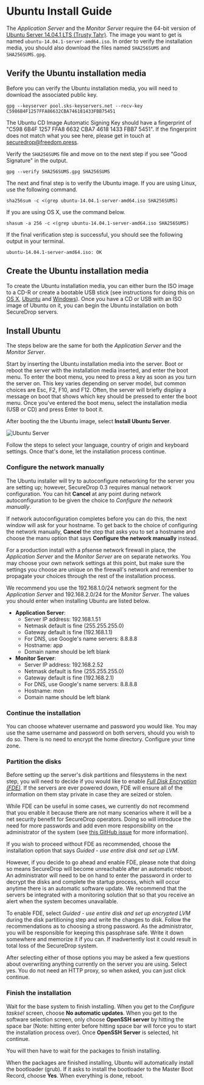 # Ubuntu Install Guide

The *Application Server* and the *Monitor Server* require the 64-bit version of [Ubuntu Server 14.04.1 LTS (Trusty Tahr)](http://releases.ubuntu.com/14.04.1/). The image you want to get is named `ubuntu-14.04.1-server-amd64.iso`. In order to verify the installation media, you should also download the files named `SHA256SUMS` and `SHA256SUMS.gpg`.

## Verify the Ubuntu installation media

Before you can verify the Ubuntu installation media, you will need to download the associated public key.

```
gpg --keyserver pool.sks-keyservers.net --recv-key C5986B4F1257FFA86632CBA746181433FBB75451
```

The Ubuntu CD Image Automatic Signing Key should have a fingerprint of "C598 6B4F 1257 FFA8 6632  CBA7 4618 1433 FBB7 5451". If the fingerprint does not match what you see here, please get in touch at securedrop@freedom.press.

Verify the `SHA256SUMS` file and move on to the next step if you see "Good Signature" in the output.

```
gpg --verify SHA256SUMS.gpg SHA256SUMS
```

The next and final step is to verify the Ubuntu image. If you are using Linux, use the following command.

```
sha256sum -c <(grep ubuntu-14.04.1-server-amd64.iso SHA256SUMS)
```

If you are using OS X, use the command below.

```
shasum -a 256 -c <(grep ubuntu-14.04.1-server-amd64.iso SHA256SUMS)
```

If the final verification step is successful, you should see the following output in your terminal.

```
ubuntu-14.04.1-server-amd64.iso: OK
```

## Create the Ubuntu installation media

To create the Ubuntu installation media, you can either burn the ISO image to a CD-R or create a bootable USB stick (see instructions for doing this on [OS X](http://www.ubuntu.com/download/desktop/create-a-usb-stick-on-mac-osx), [Ubuntu](http://www.ubuntu.com/download/desktop/create-a-usb-stick-on-ubuntu) and [Windows](http://www.ubuntu.com/download/desktop/create-a-usb-stick-on-windows)). Once you have a CD or USB with an ISO image of Ubuntu on it, you can begin the Ubuntu installation on both SecureDrop servers.

## Install Ubuntu

The steps below are the same for both the *Application Server* and the *Monitor Server*.

Start by inserting the Ubuntu installation media into the server. Boot or reboot the server with the installation media inserted, and enter the boot menu. To enter the boot menu, you need to press a key as soon as you turn the server on. This key varies depending on server model, but common choices are Esc, F2, F10, and F12. Often, the server will briefly display a message on boot that shows which key should be pressed to enter the boot menu. Once you've entered the boot menu, select the installation media (USB or CD) and press Enter to boot it.

After booting the the Ubuntu image, select **Install Ubuntu Server**.

![Ubuntu Server](/docs/images/install/ubuntu_server.png)

Follow the steps to select your language, country of origin and keyboard settings. Once that's done, let the installation process continue.

### Configure the network manually

The Ubuntu installer will try to autoconfigure networking for the server you are setting up; however, SecureDrop 0.3 requires manual network configuration. You can hit **Cancel** at any point during network autoconfiguration to be given the choice to *Configure the network manually*. 

If network autoconfiguration completes before you can do this, the next window will ask for your hostname. To get back to the choice of configuring the network manually, **Cancel** the step that asks you to set a hostname and choose the manu option that says **Configure the network manually** instead.

For a production install with a pfsense network firewall in place, the *Application Server* and the *Monitor Server* are on separate networks. You may choose your own network settings at this point, but make sure the settings you choose are unique on the firewall's network and remember to propagate your choices through the rest of the installation process.

We recommend you use the 192.168.1.0/24 network segment for the *Application Server* and 192.168.2.0/24 for the *Monitor Server*. The values you should enter when installing Ubuntu are listed below.


* **Application Server**:
    * Server IP address: 192.168.1.51
    * Netmask default is fine (255.255.255.0)
    * Gateway default is fine (192.168.1.1)
    * For DNS, use Google's name servers: 8.8.8.8
    * Hostname: app
    * Domain name should be left blank
* **Monitor Server**:
    * Server IP address: 192.168.2.52
    * Netmask default is fine (255.255.255.0)
    * Gateway default is fine (192.168.2.1)
    * For DNS, use Google's name servers: 8.8.8.8
    * Hostname: mon
    * Domain name should be left blank

### Continue the installation

You can choose whatever username and password you would like. You may use the same username and password on both servers, should you wish to do so. There is no need to encrypt the home directory. Configure your time zone.

### Partition the disks

Before setting up the server's disk partitions and filesystems in the next step, you will need to decide if you would like to enable [*Full Disk Encryption (FDE)*](https://www.eff.org/deeplinks/2012/11/privacy-ubuntu-1210-full-disk-encryption). If the servers are ever powered down, FDE will ensure all of the information on them stay private in case they are seized or stolen. 

While FDE can be useful in some cases, we currently do not recommend that you enable it because there are not many scenarios where it will be a net security benefit for SecureDrop operators. Doing so will introduce the need for more passwords and add even more responsibility on the administrator of the system (see [this GitHub issue](https://github.com/freedomofpress/securedrop/issues/511#issuecomment-50823554) for more information). 

If you wish to proceed without FDE as recommended, choose the installation option that says *Guided - use entire disk and set up LVM*.

However, if you decide to go ahead and enable FDE, please note that doing so means SecureDrop will become unreachable after an automatic reboot. An administrator will need to be on hand to enter the password in order to decrypt the disks and complete the startup process, which will occur anytime there is an automatic software update. We recommend that the servers be integrated with a monitoring solution that so that you receive an alert when the system becomes unavailable.

To enable FDE, select *Guided - use entire disk and set up encrypted LVM* during the disk partitioning step and write the changes to disk. Follow the recommendations as to choosing a strong password. As the administrator, you will be responsible for keeping this passphrase safe. Write it down somewhere and memorize it if you can. If inadvertently lost it could result in total loss of the SecureDrop system.

After selecting either of those options you may be asked a few questions about overwriting anything currently on the server you are using. Select yes. You do not need an HTTP proxy, so when asked, you can just click continue.

### Finish the installation

Wait for the base system to finish installing. When you get to the *Configure tasksel* screen, choose **No automatic updates**. When you get to the software selection screen, only choose **OpenSSH server** by hitting the space bar (Note: hitting enter before hitting space bar will force you to start the installation process over). Once **OpenSSH Server** is selected, hit continue. 

You will then have to wait for the packages to finish installing.

When the packages are finished installing, Ubuntu will automatically install the bootloader (grub). If it asks to install the bootloader to the Master Boot Record, choose **Yes**. When everything is done, reboot.
